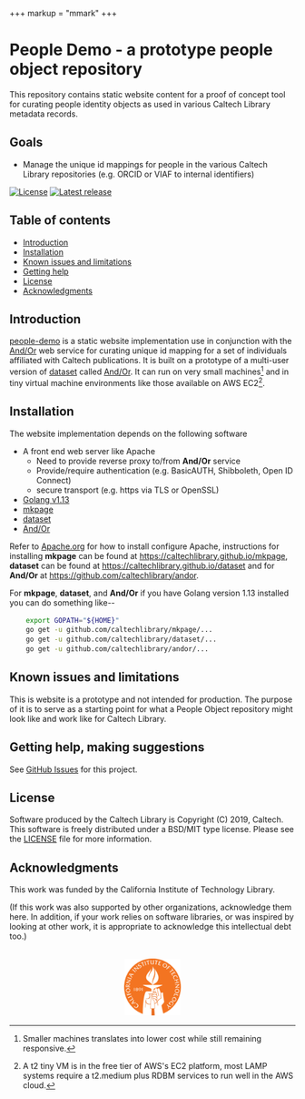 +++
markup = "mmark"
+++


People Demo - a prototype people object repository
=====================================================

This repository contains static website content for a 
proof of concept tool for curating people identity objects
as used in various Caltech Library metadata records.


## Goals

+ Manage the unique id mappings for people in the various Caltech Library repositories (e.g. ORCID or VIAF to internal identifiers)

[![License](https://img.shields.io/badge/License-BSD%203--Clause-blue.svg?style=flat-square)](https://choosealicense.com/licenses/bsd-3-clause)
[![Latest release](https://img.shields.io/badge/Latest_release-1.1.0-b44e88.svg?style=flat-square)](http://shields.io)


Table of contents
-----------------

* [Introduction](#introduction)
* [Installation](#installation)
* [Known issues and limitations](#known-issues-and-limitations)
* [Getting help](#getting-help)
* [License](#license)
* [Acknowledgments](#authors-and-acknowledgments)


Introduction
------------

[people-demo](https://github.com/caltechlibrary/people-demo) 
is a static website implementation use in conjunction with the 
[And/Or](https://github.com/caltechlibrary/andor) web service
for curating unique id mapping for a set of individuals affiliated
with Caltech publications.  It is built on a prototype of a 
multi-user version of [dataset](https://github.com/caltechlibrary/dataset) 
called [And/Or](https://github.com/caltechlibrary/andor). It can run
on very small machines[^1] and in tiny virtual machine environments 
like those available on AWS EC2[^2].


Installation
------------

The website implementation depends on the following software

+ A front end web server like Apache 
    + Need to provide reverse proxy to/from __And/Or__ service
    + Provide/require authentication (e.g. BasicAUTH, Shibboleth, Open ID Connect)
    + secure transport (e.g. https via TLS or OpenSSL)
+ [Golang v1.13](https://golang.org)
+ [mkpage](https://github.com/caltechlibrary/mkpage)
+ [dataset](https://github.com/caltechlibrary/dataset)
+ [And/Or](https://github.com/caltechlibrary/andor)

Refer to [Apache.org](https://apache.org) for how to install configure 
Apache, instructions for installing __mkpage__ can be found at https://caltechlibrary.github.io/mkpage, __dataset__ can be found at
https://caltechlibrary.github.io/dataset and for __And/Or__ at
https://github.com/caltechlibrary/andor.

For __mkpage__, __dataset__, and __And/Or__ if you have Golang version
1.13 installed you can do something like--

```bash
    export GOPATH="${HOME}"
    go get -u github.com/caltechlibrary/mkpage/...
    go get -u github.com/caltechlibrary/dataset/...
    go get -u github.com/caltechlibrary/andor/...
```

Known issues and limitations
----------------------------

This is website is a prototype and not intended for production. 
The purpose of it is to serve as a starting point for what
a People Object repository might look like and work like for
Caltech Library.


Getting help, making suggestions
------------

See [GitHub Issues](https://github.com/caltechlibrary/people.library.caltech.edu/issues) for this project.



License
-------

Software produced by the Caltech Library is Copyright (C) 2019, Caltech.  This software is freely distributed under a BSD/MIT type license.  Please see the [LICENSE](LICENSE) file for more information.


Acknowledgments
---------------

This work was funded by the California Institute of Technology Library.

(If this work was also supported by other organizations, acknowledge them here.  In addition, if your work relies on software libraries, or was inspired by looking at other work, it is appropriate to acknowledge this intellectual debt too.)

<div align="center">
  <br>
  <a href="https://www.caltech.edu">
    <img width="100" height="100" src="/assets/caltech-round.svg">
  </a>
</div>

[^1]: Smaller machines translates into lower cost while still remaining responsive.

[^2]: A t2 tiny VM is in the free tier of AWS's EC2 platform, most LAMP systems require a t2.medium plus RDBM services to run well in the AWS cloud.

